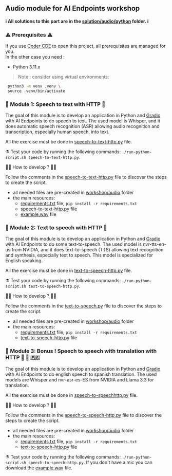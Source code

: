 ## Audio module for AI Endpoints workshop

**ℹ️ All solutions to this part are in the [solution/audio/python](../../solutions/audio/python) folder. ℹ️**

### ⚠️ Prerequisites ⚠️

If you use [Coder CDE](https://coder.com/) to open this project, all prerequisites are managed for you.  
In the other case you need : 
 - Python 3.11.x

>Note : consider using virtual environments: 
```bash
 python3 -m venv .venv \
 source .venv/bin/activate
```

### 🤖 Module 1: Speech to text with HTTP 💬

The goal of this module is to develop an application in Python and [Gradio](https://www.gradio.app/) with AI Endpoints to do speech to text.
The used model is Whisper, and it does automatic speech recognition (ASR) allowing audio recognition and transcription, especially human speech, into text.  

All the exercise must be done in [speech-to-text-http.py](speech-to-text-http.py) file.

⚗️ Test your code by running the following commands: `./run-python-script.sh speech-to-text-http.py`.

👩‍💻 How to develop ? 🧑‍💻

Follow the comments in the [speech-to-text-http.py](speech-to-text-http.py) file to discover the steps to create the script.

 - all needed files are pre-created in [workshop/audio](..) folder
 - the main resources:
    - [requirements.txt](requirements.txt) file, `pip install -r requirements.txt`
    - [speech-to-text-http.py](speech-to-text-http.py) file
    - [example.wav](../example.wav) file

### 🤖 Module 2: Text to speech with HTTP 💬

The goal of this module is to develop an application in Python and [Gradio](https://www.gradio.app/) with AI Endpoints to do some text-to-speech.
The used model is nvr-tts-en-us from NVIDIA, and it does text-to-speech (TTS) allowing text recognition and synthesis, especially text to speech.
This model is specialized for English speaking.

All the exercise must be done in [text-to-speech-http.py](text-to-speech-http.py) file.

⚗️ Test your code by running the following commands: `./run-python-script.sh text-to-speech-http.py`.

👩‍💻 How to develop ? 🧑‍💻

Follow the comments in the [text-to-speech.py](text-to-speech-http.py) file to discover the steps to create the script.

 - all needed files are pre-created in [workshop/audio](..) folder
 - the main resources:
    - [requirements.txt](requirements.txt) file, `pip install -r requirements.txt`
    - [text-to-speech-http.py](text-to-speech-http.py) file

### 🤖 Module 3: Bonus ! Speech to speech with translation with HTTP 💬 🏴󠁧󠁢󠁥󠁮󠁧󠁿 🇪🇸

The goal of this module is to develop an application in Python and [Gradio](https://www.gradio.app/) with AI Endpoints to do english speech to spanish translation.
The used models are Whisper and nvr-asr-es-ES from NVIDIA and Llama 3.3 for translation.

All the exercise must be done in [speech-to-speechhttp.py](speech-to-speech-http.py) file.

👩‍💻 How to develop ? 🧑‍💻

Follow the comments in the [speech-to-speech-http.py](speech-to-speech-http.py) file to discover the steps to create the script.

 - all needed files are pre-created in [workshop/audio](..) folder
 - the main resources:
    - [requirements.txt](requirements.txt) file, `pip install -r requirements.txt`
    - [text-to-speech-http.py](speech-to-speech-http.py) file

⚗️ Test your code by running the following commands: `./run-python-script.sh speech-to-speech-http.py`.
If you don't have a mic you can download the [example.wav](./example.wav) file.

